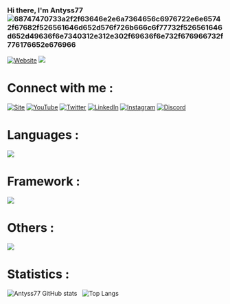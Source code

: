 ### Hi there, I'm Antyss77 ![68747470733a2f2f63646e2e6a7364656c6976722e6e65742f67682f526561646d652d576f726b666c6f77732f526561646d652d49636f6e7340312e312e302f69636f6e732f676966732f776176652e676966](https://user-images.githubusercontent.com/47704223/128958910-b987e56f-6d7a-4809-a58f-dfc491adc1d4.gif)

[![Website](https://img.shields.io/website?label=Antyss77&url=https%3A%2F%2Fwww.antyss77.com)](https://antyss77.com)
![](https://komarev.com/ghpvc/?username=Antyss77&color=blue)

# Connect with me :
[![Site](https://user-images.githubusercontent.com/47704223/128959901-41abaf89-d071-4efe-b614-b7f0649abf15.png)](https://antyss77.com/)
[![YouTube](https://user-images.githubusercontent.com/47704223/128960250-9c59fa5a-fed3-408e-9c41-9ba73a1b7429.png)](https://youtube.com/Antyss77/)
[![Twitter](https://user-images.githubusercontent.com/47704223/128960314-01c884ff-3edc-4343-83e2-4f49939fb4d4.png)](https://twitter.com/_Antyss77)
[![LinkedIn](https://user-images.githubusercontent.com/47704223/128960384-84ef3083-23c0-4799-a53f-b26ea4b63b7c.png)](https://linkedin.com/)
[![Instagram](https://user-images.githubusercontent.com/47704223/128960467-978eb1d1-653d-4cab-bd51-f1aa7f4e80e0.png)](https://instagram.com/)
[![Discord](https://user-images.githubusercontent.com/47704223/128960503-17a16290-c2b6-43f9-a862-ddd1f077617e.png)](https://discord.com/users/277483794376818689)

# Languages :
<img src="https://skillicons.dev/icons?i=java,cs,cpp,python&theme=light"/>

# Framework :
<img src="https://skillicons.dev/icons?i=spring,hibernate,dotnet,qt"/>

  
# Others :
<img src="https://skillicons.dev/icons?i=gradle,ai,ps,vscode,idea,visualstudio,git,github,stackoverflow,devto,figma,linux&perline=4"/>


# Statistics :
![Antyss77 GitHub stats](https://github-readme-stats.vercel.app/api?username=Antyss77&show_icons=true&theme=onedark&text_color=AFAFAF&title_color=FFFFFF&icon_color=35CF5C) &nbsp;
![Top Langs](https://github-readme-stats.vercel.app/api/top-langs/?username=Antyss77&show_icons=true&theme=onedark&text_color=AFAFAF&title_color=FFFFFF&icon_color=35CF5C&layout=compact)

